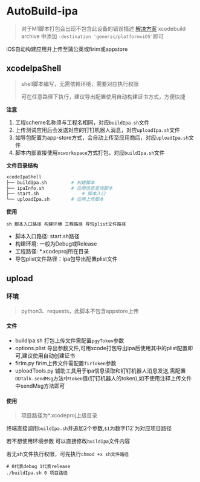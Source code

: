 # AutoBuild-ipa

> 对于M1脚本打包会出现不包含此设备的错误描述
> [解决方案](https://developer.apple.com/forums/thread/668952) xcodebuild archive 中添加 `-destination 'generic/platform=iOS'`即可

iOS自动构建应用并上传至蒲公英或firim或appstore

## xcodeIpaShell

> shell脚本编写，无需依赖环境，需要对应执行权限
>
> 可在任意路径下执行，建议导出配置使用自动构建证书方式，方便快捷

**注意**

1. 工程scheme名称须与工程名相同，对应`buildIpa.sh`文件
2. 上传测试应用后会发送对应的钉钉机器人消息，对应`uploadIpa.sh`文件
3. 如导包配置为app-store方式，会自动上传至应用商店，对应`uploadIpa.sh`文件
4. 脚本内部直接使用`xcworkspace`方式打包，对应`buildIpa.sh`文件

**文件目录结构**

```sh
xcodeIpaShell
├── buildIpa.sh 		# 构建脚本
├── ipaInfo.sh 			# 应用信息查询脚本
├── start.sh 				# 脚本入口
└── uploadIpa.sh		# 应用上传脚本
```

**使用**

`sh 脚本入口路径 构建环境 工程路径 导包plist文件路径`

+ 脚本入口路径:  start.sh路径
+ 构建环境: 一般为Debug或Release
+ 工程路径: *.xcodeproj所在目录
+ 导包plist文件路径：ipa包导出配置plist文件

## upload

### 环境 

> python3、requests，此脚本不包含appstore上传

#### 文件

+ buildIpa.sh 打包上传文件需配置`pgyToken`参数
+ options.plist 导出参数文件,可用xcode打包导出ipa后使用其中的plist配置即可,建议使用自动创建证书
+ firIm.py firim上传文件需配置`firToken`参数
+ uploadTools.py 辅助工具用于ipa信息读取和钉钉机器人消息发送,需配置`DDTalk.sendMsg`方法中`token`值(钉钉机器人的token),如不使用注释上传文件中sendMsg方法即可

#### 使用

> 项目路径为*.xcodeproj上级目录

终端直接调用`buildIpa.sh`并追加2个参数,`$1`为数字($1%2,0为debug,1为Release),`$2`为对应项目路径

若不想使用环境参数 可以直接修改`buildIpa`文件内容

若无sh文件执行权限，可先执行`chmod +x sh文件路径`

```
# 0代表debug 1代表release
./buildIpa.sh 0 项目路径
```
